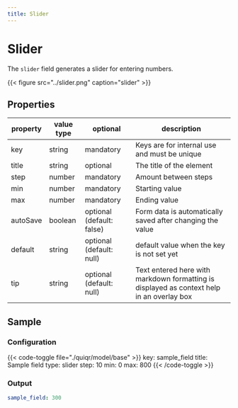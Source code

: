 ```yaml
---
title: Slider
---
```


# Slider

The `slider` field generates a slider for entering numbers.

{{< figure src="../slider.png" caption="slider" >}}

## Properties

| property | value type | optional                  | description                                                                               |
|----------|------------|---------------------------|-------------------------------------------------------------------------------------------|
| key      | string     | mandatory                 | Keys are for internal use and must be unique                                              |
| title    | string     | optional                  | The title of the element                                                                  |
| step     | number     | mandatory                 | Amount between steps                                                                      |
| min      | number     | mandatory                 | Starting value                                                                            |
| max      | number     | mandatory                 | Ending value                                                                              |
| autoSave | boolean    | optional (default: false) | Form data is automatically saved after changing the value                                 |
| default  | string     | optional (default: null)  | default value when the key is not set yet                                                 |
| tip      | string     | optional (default: null)  | Text entered here with markdown formatting is displayed as context help in an overlay box |

## Sample

### Configuration

{{< code-toggle file="./quiqr/model/base" >}}
key: sample_field
title: Sample field
type: slider
step: 10
min: 0
max: 800
{{< /code-toggle >}}

### Output

```yaml
sample_field: 300
```

